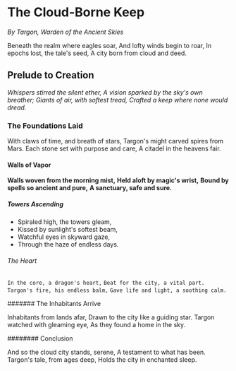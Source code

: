# The Cloud-Borne Keep

*By Targon, Warden of the Ancient Skies*

Beneath the realm where eagles soar,
And lofty winds begin to roar,
In epochs lost, the tale's seed,
A city born from cloud and deed.

## Prelude to Creation

_Whispers stirred the silent ether,_
_A vision sparked by the sky's own breather;_
_Giants of air, with softest tread,_
_Crafted a keep where none would dread._

### The Foundations Laid

With claws of time, and breath of stars,
Targon's might carved spires from Mars.
Each stone set with purpose and care,
A citadel in the heavens fair.

#### Walls of Vapor

**Walls woven from the morning mist,**
**Held aloft by magic's wrist,**
**Bound by spells so ancient and pure,**
**A sanctuary, safe and sure.**

##### Towers Ascending

- Spiraled high, the towers gleam,
- Kissed by sunlight's softest beam,
- Watchful eyes in skyward gaze,
- Through the haze of endless days.

###### The Heart

`In the core, a dragon's heart,`
`Beat for the city, a vital part.`
`Targon's fire, his endless balm,`
`Gave life and light, a soothing calm.`

####### The Inhabitants Arrive

Inhabitants from lands afar,
Drawn to the city like a guiding star.
Targon watched with gleaming eye,
As they found a home in the sky.

######## Conclusion

And so the cloud city stands, serene,
A testament to what has been.
Targon's tale, from ages deep,
Holds the city in enchanted sleep.

